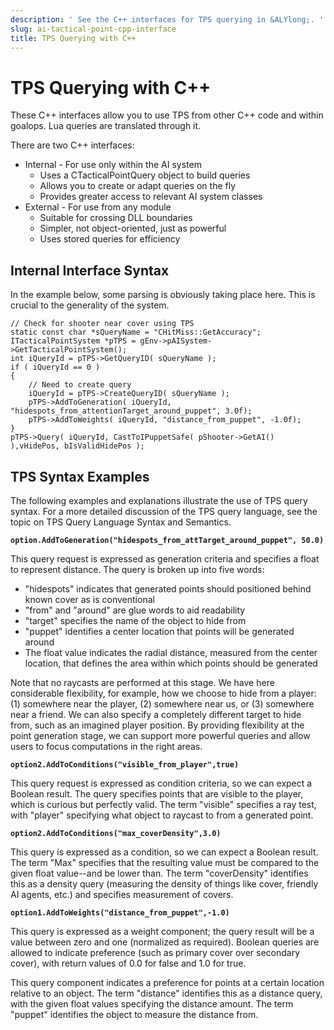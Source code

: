 ```yaml
---
description: ' See the C++ interfaces for TPS querying in &ALYlong;. '
slug: ai-tactical-point-cpp-interface
title: TPS Querying with C++
---
```

# TPS Querying with C\+\+<a name="ai-tactical-point-cpp-interface"></a>

These C\+\+ interfaces allow you to use TPS from other C\+\+ code and within goalops\. Lua queries are translated through it\. 

There are two C\+\+ interfaces:
+ Internal \- For use only within the AI system
  + Uses a CTacticalPointQuery object to build queries
  + Allows you to create or adapt queries on the fly
  + Provides greater access to relevant AI system classes
+ External \- For use from any module
  + Suitable for crossing DLL boundaries
  + Simpler, not object\-oriented, just as powerful
  + Uses stored queries for efficiency

## Internal Interface Syntax<a name="ai-tactical-point-cpp-interface-codesample"></a>

In the example below, some parsing is obviously taking place here\. This is crucial to the generality of the system\.

```
// Check for shooter near cover using TPS
static const char *sQueryName = "CHitMiss::GetAccuracy";
ITacticalPointSystem *pTPS = gEnv->pAISystem->GetTacticalPointSystem();
int iQueryId = pTPS->GetQueryID( sQueryName );
if ( iQueryId == 0 )
{
    // Need to create query
    iQueryId = pTPS->CreateQueryID( sQueryName );
    pTPS->AddToGeneration( iQueryId, "hidespots_from_attentionTarget_around_puppet", 3.0f);
    pTPS->AddToWeights( iQueryId, "distance_from_puppet", -1.0f);
}
pTPS->Query( iQueryId, CastToIPuppetSafe( pShooter->GetAI() ),vHidePos, bIsValidHidePos );
```

## TPS Syntax Examples<a name="ai-tactical-point-cpp-interface-syntax-examples"></a>

The following examples and explanations illustrate the use of TPS query syntax\. For a more detailed discussion of the TPS query language, see the topic on TPS Query Language Syntax and Semantics\. 

**`option.AddToGeneration("hidespots_from_attTarget_around_puppet", 50.0)`**

This query request is expressed as generation criteria and specifies a float to represent distance\. The query is broken up into five words:
+ "hidespots" indicates that generated points should positioned behind known cover as is conventional
+ "from" and "around" are glue words to aid readability
+ "target" specifies the name of the object to hide from
+ "puppet" identifies a center location that points will be generated around 
+ The float value indicates the radial distance, measured from the center location, that defines the area within which points should be generated 

Note that no raycasts are performed at this stage\. We have here considerable flexibility, for example, how we choose to hide from a player: \(1\) somewhere near the player, \(2\) somewhere near us, or \(3\) somewhere near a friend\. We can also specify a completely different target to hide from, such as an imagined player position\. By providing flexibility at the point generation stage, we can support more powerful queries and allow users to focus computations in the right areas\.

**`option2.AddToConditions("visible_from_player",true)`**

This query request is expressed as condition criteria, so we can expect a Boolean result\. The query specifies points that are visible to the player, which is curious but perfectly valid\. The term "visible" specifies a ray test, with "player" specifying what object to raycast to from a generated point\.

**`option2.AddToConditions("max_coverDensity",3.0)`**

This query is expressed as a condition, so we can expect a Boolean result\. The term "Max" specifies that the resulting value must be compared to the given float value\-\-and be lower than\. The term "coverDensity" identifies this as a density query \(measuring the density of things like cover, friendly AI agents, etc\.\) and specifies measurement of covers\.

**`option1.AddToWeights("distance_from_puppet",-1.0)`**

This query is expressed as a weight component; the query result will be a value between zero and one \(normalized as required\)\. Boolean queries are allowed to indicate preference \(such as primary cover over secondary cover\), with return values of 0\.0 for false and 1\.0 for true\.

This query component indicates a preference for points at a certain location relative to an object\. The term "distance" identifies this as a distance query, with the given float values specifying the distance amount\. The term "puppet" identifies the object to measure the distance from\.